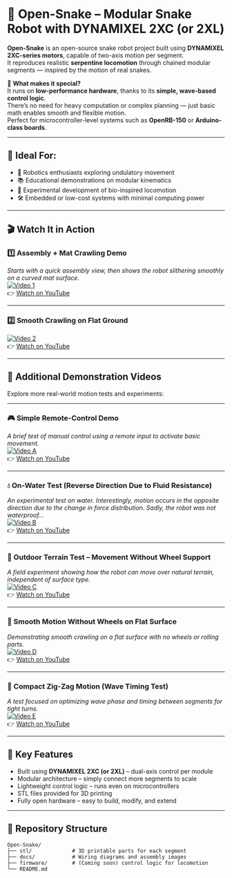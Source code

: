 # 🐍 Open-Snake – Modular Snake Robot with DYNAMIXEL 2XC (or 2XL)

**Open-Snake** is an open-source snake robot project built using **DYNAMIXEL 2XC-series motors**, capable of two-axis motion per segment.  
It reproduces realistic **serpentine locomotion** through chained modular segments — inspired by the motion of real snakes.

🚀 **What makes it special?**  
It runs on **low-performance hardware**, thanks to its **simple, wave-based control logic**.  
There’s no need for heavy computation or complex planning — just basic math enables smooth and flexible motion.  
Perfect for microcontroller-level systems such as **OpenRB-150** or **Arduino-class boards**.

---

## 🧠 Ideal For:
- 🤖 Robotics enthusiasts exploring undulatory movement  
- 📚 Educational demonstrations on modular kinematics  
- 🧪 Experimental development of bio-inspired locomotion  
- 🛠️ Embedded or low-cost systems with minimal computing power

---

## 🎬 Watch It in Action

### 1️⃣ Assembly + Mat Crawling Demo  
*Starts with a quick assembly view, then shows the robot slithering smoothly on a curved mat surface.*  
[![Video 1](https://img.youtube.com/vi/h0bHZ_Ra9OY/0.jpg)](https://youtu.be/h0bHZ_Ra9OY)  
👉 [Watch on YouTube](https://youtu.be/h0bHZ_Ra9OY?si=mw3a8K3SPtbjuDOo)

---

### 2️⃣ Smooth Crawling on Flat Ground  
[![Video 2](https://img.youtube.com/vi/5Tr2ZO-IKu0/0.jpg)](https://youtu.be/5Tr2ZO-IKu0)  
👉 [Watch on YouTube](https://youtu.be/5Tr2ZO-IKu0?si=_ELYOdXuaDLJPf6L)

---

## 🎥 Additional Demonstration Videos

Explore more real-world motion tests and experiments:

---

### 🎮 Simple Remote-Control Demo  
*A brief test of manual control using a remote input to activate basic movement.*  
[![Video A](https://img.youtube.com/vi/ao1gBglVeOY/0.jpg)](https://youtu.be/ao1gBglVeOY)  
👉 [Watch on YouTube](https://youtu.be/ao1gBglVeOY)

---

### 💧 On-Water Test (Reverse Direction Due to Fluid Resistance)  
*An experimental test on water. Interestingly, motion occurs in the opposite direction due to the change in force distribution. Sadly, the robot was not waterproof...*  
[![Video B](https://img.youtube.com/vi/3CEjuPAVRLE/0.jpg)](https://youtu.be/3CEjuPAVRLE)  
👉 [Watch on YouTube](https://youtu.be/3CEjuPAVRLE)

---

### 🌄 Outdoor Terrain Test – Movement Without Wheel Support  
*A field experiment showing how the robot can move over natural terrain, independent of surface type.*  
[![Video C](https://img.youtube.com/vi/01R4jejPqz8/0.jpg)](https://youtu.be/01R4jejPqz8)  
👉 [Watch on YouTube](https://youtu.be/01R4jejPqz8)

---

### 🌊 Smooth Motion Without Wheels on Flat Surface  
*Demonstrating smooth crawling on a flat surface with no wheels or rolling parts.*  
[![Video D](https://img.youtube.com/vi/VN9_0te3Hug/0.jpg)](https://youtu.be/VN9_0te3Hug)  
👉 [Watch on YouTube](https://youtu.be/VN9_0te3Hug)

---

### 🐍 Compact Zig-Zag Motion (Wave Timing Test)  
*A test focused on optimizing wave phase and timing between segments for tight turns.*  
[![Video E](https://img.youtube.com/vi/9r-uT1uWE80/0.jpg)](https://youtu.be/9r-uT1uWE80)  
👉 [Watch on YouTube](https://youtu.be/9r-uT1uWE80)

---

## 🔧 Key Features

- Built using **DYNAMIXEL 2XC (or 2XL)** – dual-axis control per module  
- Modular architecture – simply connect more segments to scale  
- Lightweight control logic – runs even on microcontrollers  
- STL files provided for 3D printing  
- Fully open hardware – easy to build, modify, and extend

---

## 📁 Repository Structure

```plaintext
Open-Snake/
├── stl/             # 3D printable parts for each segment
├── docs/            # Wiring diagrams and assembly images
├── firmware/        # (Coming soon) control logic for locomotion
└── README.md
